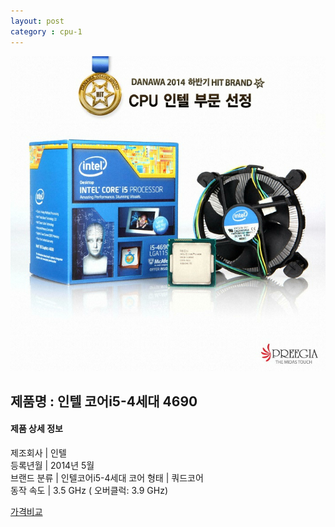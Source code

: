 ```yaml
---
layout: post
category : cpu-1
---
```


![alt text](https://github.com/kutchoiwjun92/kutchoiwjun92.github.com/blob/master/image/cpu-1.jpg?raw=true)

## 제품명 : **인텔 코어i5-4세대 4690**

#### 제품 상세 정보


  제조회사     |  인텔  
  등록년월     |  2014년 5월    
  브랜드 분류  |  인텔코어i5-4세대 
  코어 형태    |  쿼드코어   
  동작 속도    |  3.5 GHz ( 오버클럭: 3.9 GHz)  


[가격비교](http://prod.danawa.com/info/?pcode=2599081&cate=112747)
